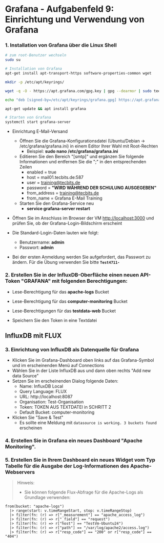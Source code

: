 # Grafana - Aufgabenfeld 9: Einrichtung und Verwendung von Grafana

### 1. Installation von Grafana über die Linux Shell

```bash
# zum root-Benutzer wechseln
sudo su

# Installation von Grafana
apt-get install apt-transport-https software-properties-common wget

mkdir -p /etc/apt/keyrings/

wget -q -O - https://apt.grafana.com/gpg.key | gpg --dearmor | sudo tee /etc/apt/keyrings/grafana.gpg > /dev/null

echo "deb [signed-by=/etc/apt/keyrings/grafana.gpg] https://apt.grafana.com stable main" | sudo tee -a /etc/apt/sources.list.d/grafana.list

apt-get update && apt install grafana

# Starten von Grafana
systemctl start grafana-server
```
- Einrichtung E-Mail-Versand
  - Öffnen Sie die Grafana-Konfigurationsdatei (Ubuntu/Debian -> /etc/grafana/grafana.ini) in einem Editor Ihrer Wahl mit Root-Rechten
    - Beispiel: **sudo nano /etc/grafana/grafana.ini**
  - Editieren Sie den Bereich "[smtp]" und ergänzen Sie folgende Informationen und entfernen Sie die ";" in den entsprechenden Zeilen
    - enabled = true
    - host = mail01.tecbits.de:587
    - user = training@tecbits.de
    - password = **"WIRD WÄHREND DER SCHULUNG AUSGEGEBEN"**
    - from_address = training@tecbits.de
    - from_name = Grafana E-Mail Training
  - Starten Sie den Grafana-Service neu
    - **service grafana-server restart**

- Öffnen Sie im Anschluss im Browser der VM [http://localhost:3000](http://localhost:3000) und prüfen Sie, ob der Grafana-Login-Bildschirm erscheint
- Die Standard-Login-Daten lauten wie folgt:
    - Benutzername: **admin**
    - Passwort: **admin**
- Bei der ersten Anmeldung werden Sie aufgefordert, das Passwort zu ändern. Für die Übung verwenden Sie bitte **`Test4711-`**

### 2. Erstellen Sie in der InfluxDB-Oberfläche einen neuen API-Token "GRAFANA" mit folgenden Berechtigungen:
- Lese-Berechtigung für das **apache-logs** Bucket
- Lese-Berechtigung für das **computer-monitoring** Bucket
- Lese-Berechtigungen für das **testdata-web** Bucket

- Speichern Sie den Token in eine Textdatei

## InfluxDB mit FLUX 

### 3. Einrichtung von InfluxDB als Datenquelle für Grafana
- Klicken Sie im Grafana-Dashboard oben links auf das Grafana-Symbol und im erscheinenden Menü auf Connections
- Wählen Sie in der Liste InfluxDB aus und dann oben rechts "Add new data Source"
- Setzen Sie im erscheinenden Dialog folgende Daten:
    - Name: InfluxDB Local
    - Query Language: FLUX
    - URL: http://localhost:8087
    - Organisation: Test-Organisation
    - Token: TOKEN AUS TEXTDATEI in SCHRITT 2
    - Default Bucket: computer-monitoring
- Klicken Sie "Save & Test"
    - Es sollte eine Meldung mit `datasource is working. 3 buckets found` erscheinen

### 4. Erstellen Sie in Grafana ein neues Dashboard "Apache Monitoring".

### 5. Erstellen Sie in Ihrem Dashboard ein neues Widget vom Typ Tabelle für die Ausgabe der Log-Informationen des Apache-Webservers

> Hinweis:
> - Sie können folgende Flux-Abfrage für die Apache-Logs als Grundlage verwenden:
```
from(bucket: "apache-logs")
  |> range(start: v.timeRangeStart, stop: v.timeRangeStop)
  |> filter(fn: (r) => r["_measurement"] == "apache_access_log")
  |> filter(fn: (r) => r["_field"] == "request")
  |> filter(fn: (r) => r["host"] == "TestVm-Ubuntu24")
  |> filter(fn: (r) => r["path"] == "/var/log/apache2/access.log")
  |> filter(fn: (r) => r["resp_code"] == "200" or r["resp_code"] == "404")
```
